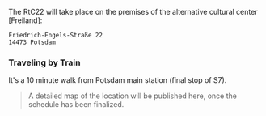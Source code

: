 The RtC22 will take place on the premises
of the alternative cultural center [Freiland]:

    Friedrich-Engels-Straße 22
    14473 Potsdam

### Traveling by Train

It's a 10 minute walk from Potsdam main station (final stop of S7).

> A detailed map of the location will be published here, once the schedule has been finalized.